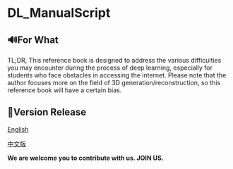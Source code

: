# DL_ManualScript
## 🔊For What
TL;DR, This reference book is designed to address the various difficulties you may encounter during the process of deep learning, especially for students who face obstacles in accessing the internet. Please note that the author focuses more on the field of 3D generation/reconstruction, so this reference book will have a certain bias.
## 📕Version Release
[English]()

[中文版]()


**We are welcome you to contribute with us. JOIN US.**
